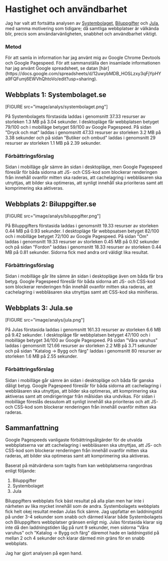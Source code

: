 Hastighet och användbarhet
===============================

Jag har valt att fortsätta analysen av [Systembolaget](http://www.systembolaget.se), [Biluppgifter](http://www.biluppgifter.se) 
och [Jula](http://www.jula.se), med samma motivering som tidigare; då samtliga webbplatser är välkända blir, precis som användarvänligheten, snabbhet och användbarhet viktigt.

<h3>Metod</h3>
För att samla in information har jag använt mig av Google Chrome Devtools och Google Pagespeed. För att sammanställa den insamlade informationen har jag använt Google spreadsheet, se datan [här](https://docs.google.com/spreadsheets/d/12uwybMDB_HOSLzxy3qFjYpHYa9FQFumj6EWVhQhtoVo/edit?usp=sharing).

<h2>Webbplats 1: Systembolaget.se</h2>

[FIGURE src="image/analys/systembolaget.png"]

På Systembolagets förstasida laddas i genomsnitt 37.33 resurser av storleken 1.3 MB på 3.04 sekunder. I desktopläge får webbplatsen betyget 79/100 och i mobilläge betyget 59/100 av Google Pagespeed. På sidan "Dryck och mat" laddas i genomsnitt 47.33 resurser av storleken 3.2 MB på 3.38 sekunder och på sidan "Butiker och ombud" laddas i genomsnitt 29 resurser av storleken 1.1 MB på 2.39 sekunder.

<h3>Förbättringsförslag</h3>
Sidan i mobilläge går sämre än sidan i desktopläge, men Google Pagespeed föreslår för båda sidorna att JS- och CSS-kod som blockerar renderingen från innehåll ovanför mitten ska raderas, att cachelagring i webbläsaren ska utnyttjas, att bilder ska optimeras, att synligt innehåll ska prioriteras samt att komprimering ska aktiveras. 

<h2>Webbplats 2: Biluppgifter.se</h2>

[FIGURE src="image/analys/biluppgifter.png"]

På Biluppgifters förstasida laddas i genomsnitt 19.33 resurser av storleken 0.44 MB på 0.93 sekunder. I desktopläge får webbpsatsen betyget 82/100 och i mobilläge  betyget 72/100 av Google Pagespeed. På sidan "Om" laddas i genomsnitt 19.33 resurser av storleken 0.45 MB på 0.92 sekunder och på sidan "Fordon" laddas i genomsnitt 18.33 resurser av storleken 0.44 MB på 0.81 sekunder. Sidorna fick med andra ord väldigt lika resultat.

<h3>Förbättringsförslag</h3>
Sidan i mobilläge går lite sämre än sidan i desktopläge även om båda får bra betyg. Google Pagespeed föreslår för båda sidorna att JS- och CSS-kod som blockerar renderingen från innehåll ovanför mitten ska raderas, att cachelagring i webbläsaren ska utnyttjas samt att CSS-kod ska minifieras.

<h2>Webbplats 3: Jula.se</h2>

[FIGURE src="image/analys/jula.png"]

På Julas förstasida laddas i genomsnitt 161.33 resurser av storleken 6.6 MB på 9.42 sekunder. I desktopläge får webbplatsen betyget 47/100 och i mobilläge betyget 34/100 av Google Pagespeed. På sidan "Våra varuhus" laddas i genomsnitt 121.66 resurser av storleken 2.2 MB på 3.71 sekunder och på sidan "Katalog -> Bygg och färg" laddas i genomsnitt 80 resurser av storleken 1.6 MB på 2.55 sekunder.

<h3>Förbättringsförslag</h3>
Sidan i mobilläge går sämre än sidan i desktopläge och båda får ganska dåligt betyg. Google Pagespeed föreslår för båda sidorna att cachelagring i webbläsaren ska utnyttjas, att bilder ska optimeras, att komprimering ska aktiveras samt att omdirigeringar från målsidan ska undvikas. För sidan i mobilläge föreslås dessutom att synligt innehåll ska prioriteras och att JS- och CSS-kod som blockerar renderingen från innehåll ovanför mitten ska raderas.

<h2>Sammanfattning</h2>
Google Pagespeeds vanligaste förbättringsåtgärder för de utvalda webbplatserna var att cachelagring i webbläsaren ska utnyttjas, att JS- och CSS-kod som blockerar renderingen från innehåll ovanför mitten ska raderas, att bilder ska optimeras samt att komprimering ska aktiveras. 

Baserat på mätvärdena som tagits fram kan webbplatserna rangordnas enligt följande:<br>
1. Biluppgifter<br>
2. Systembolaget<br>
3. Jula<br>

Biluppgifters webbplats fick bäst resultat på alla plan men har inte i närheten av lika mycket innehåll som de andra. Systembolagets webbplats fick helt okej resultat medan Julas fick sämre. Jag uppfattar en laddningstid på under 3-4 sekunder som snabb och därmed klarar både Systembolagets och Biluppgifters webbplatser gränsen enligt mig. Julas förstasida klarar sig inte då den laddningstiden låg på runt 9 sekunder, men sidorna "Våra varuhus" och "Katalog -> Bygg och färg" däremot hade en laddningstid på mellan 2 och 4 sekunder och klarar därmed min gräns för en snabb webbplats.

Jag har gjort analysen på egen hand.
